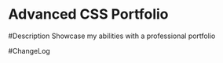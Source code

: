 # Advanced CSS Portfolio

#Description
Showcase my abilities with a professional portfolio

#ChangeLog
